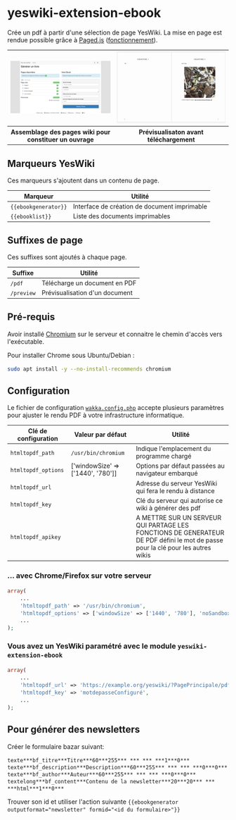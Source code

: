 # yeswiki-extension-ebook

Crée un pdf à partir d'une sélection de page YesWiki.
La mise en page est rendue possible grâce à [Paged.js](https://gitlab.pagedmedia.org/tools/pagedjs)
([fonctionnement](https://www.pagedmedia.org/paged-js/)).


<table>
  <tr>
    <td>
      <img src="screenshot-edit.png" alt="">
    </td>
    <td>
      <img src="screenshot-preview.png" alt="">
    </td>
  </tr>
  <tr>
    <th scope="col">Assemblage des pages wiki pour constituer un ouvrage</th>
    <th scope="col">Prévisualisaton avant téléchargement</th>
  </tr>
</table>


## Marqueurs YesWiki

Ces marqueurs s'ajoutent dans un contenu de page.


| Marqueur            | Utilité                                       |
| ---                 | ---                                           |
| `{{ebookgenerator}}`| Interface de création de document imprimable  |
| `{{ebooklist}}`     | Liste des documents imprimables               |

## Suffixes de page

Ces suffixes sont ajoutés à chaque page.

| Suffixe       | Utilité                        |
| ---           | ---                            |
| `/pdf`        | Télécharge un document en PDF  |
| `/preview`    | Prévisualisation d'un document |

## Pré-requis

Avoir installé [Chromium](https://www.chromium.org/Home) sur
le serveur et connaitre le chemin d'accès vers l'exécutable.

Pour installer Chrome sous Ubuntu/Debian :

```bash
sudo apt install -y --no-install-recommends chromium
```

## Configuration

Le fichier de configuration [`wakka.config.php`][wakka-config] accepte
plusieurs paramètres pour ajuster le rendu PDF à votre infrastructure informatique.

| Clé de configuration | Valeur par défaut                  | Utilité
| ---                  | ---                                | ---
| `htmltopdf_path`     | `/usr/bin/chromium`           | Indique l'emplacement du programme chargé
| `htmltopdf_options`  | ['windowSize' => ['1440', '780']]  | Options par défaut passées au navigateur embarqué
| `htmltopdf_url`      |                                    | Adresse du serveur YesWiki qui fera le rendu à distance
| `htmltopdf_key`      |                                    | Clé du serveur qui autorise ce wiki à générer des pdf
| `htmltopdf_apikey`   |                                    | A METTRE SUR UN SERVEUR QUI PARTAGE LES FONCTIONS DE GENERATEUR DE PDF défini le mot de passe pour la clé pour les autres wikis

### … avec Chrome/Firefox sur votre serveur

```php
array(
    ...
    'htmltopdf_path' => '/usr/bin/chromium',
    'htmltopdf_options' => ['windowSize' => ['1440', '780'], 'noSandbox' => true],
    ...
);
```

### Vous avez un YesWiki paramétré avec le module `yeswiki-extension-ebook`

```php
array(
    ...
    'htmltopdf_url' => 'https://example.org/yeswiki/?PagePrincipale/pdf',
    'htmltopdf_key' => 'motdepasseConfiguré',
    ...
);
```

## Pour générer des newsletters
Créer le formulaire bazar suivant:
```
texte***bf_titre***Titre***60***255*** *** *** ***1***0***
texte***bf_description***Description***60***255*** *** *** ***0***0***
texte***bf_author***Auteur***60***255*** *** *** ***0***0***
textelong***bf_content***Contenu de la newsletter***20***20*** *** ***html***1***0***
```

Trouver son id et utiliser l'action suivante
`{{ebookgenerator outputformat="newsletter" formid="<id du formulaire>"}}`

[wakka-config]: https://yeswiki.net/?DocumentationFichierDeConfiguration
